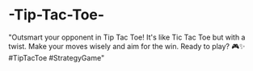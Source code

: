 # -Tip-Tac-Toe-
"Outsmart your opponent in Tip Tac Toe! It's like Tic Tac Toe but with a twist. Make your moves wisely and aim for the win. Ready to play? 🎮✨ #TipTacToe #StrategyGame"

